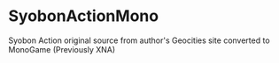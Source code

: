 # SyobonActionMono
Syobon Action original source from author's Geocities site converted to MonoGame (Previously XNA)